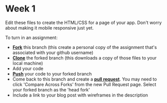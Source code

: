 # Week 1

Edit these files to create the HTML/CSS for a page of your app. Don't worry about making it mobile responsive just yet.

To turn in an assignment:

* [**Fork**](https://guides.github.com/activities/forking/) this branch (this create a personal copy of the assignment that's associated with your github username)
* [**Clone**](http://gitref.org/creating/#clone) the forked branch (this downloads a copy of those files to your local machine)
* Add your code
* [**Push**](http://gitref.org/remotes/#pus) your code to your forked branch
* Come back to this branch and create a [**pull request**](https://help.github.com/articles/creating-a-pull-request/). You may need to click 'Compare Across Forks' from the new Pull Request page. Select your forked branch as the 'head fork'
* Include a link to your blog post with wireframes in the description
